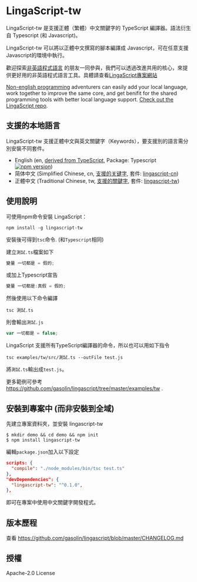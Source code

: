 # LingaScript-tw

LingaScript-tw 是支援正體（繁體）中文關鍵字的 TypeScript 編譯器。語法衍生自 Typescript (和 Javascript)。

LingaScript-tw 可以將以正體中文撰寫的腳本編譯成 Javascript，可在任意支援Javascript的環境中執行。

歡迎探索[非英語程式語言](https://en.wikipedia.org/wiki/Non-English-based_programming_languages) 的朋友一同參與，我們可以透過改進共用的核心，來提供更好用的非英語程式語言工具。具體請查看[LingaScript專案網站](https://github.com/gasolin/lingascript/)

[Non-english programming](https://en.wikipedia.org/wiki/Non-English-based_programming_languages) adventurers can easily add your local language, work together to improve the same core, and get benifit for the shared programming tools with better local language support. [Check out the LingaScript repo](https://github.com/gasolin/lingascript/).

## 支援的本地語言

LingaScript-tw 支援正體中文與英文關鍵字（Keywords），要支援別的語言需分別安裝不同套件。

- English (en, [derived from TypeScript](http://www.typescriptlang.org/docs/handbook/typescript-in-5-minutes.html), Package: Typescript [![npm version](https://img.shields.io/npm/v/typescript.svg)](https://www.npmjs.com/package/typescript))
- 简体中文 (Simplified Chinese, cn, [支援的关键字](https://github.com/gasolin/lingascript/blob/master/src/cn/language.ts), 套件: [lingascript-cn](https://www.npmjs.com/package/lingascript-cn))
- 正體中文 (Traditional Chinese, tw, [支援的關鍵字](https://github.com/gasolin/lingascript/blob/master/src/tw/language.ts), 套件: [lingascript-tw](https://www.npmjs.com/package/lingascript-tw))


## 使用說明

可使用npm命令安裝 LingaScript：

```
npm install -g lingascript-tw
```

安裝後可得到`tsc`命令. (和`Typescript`相同)

建立`測試.ts`檔案如下

```js
變量 一切都是 = 假的;
```

或加上Typescript宣告

```js
變量 一切都是:真假 = 假的;
```

然後使用以下命令編譯
```
tsc 測試.ts
```

則會輸出`測試.js`

```js
var 一切都是 = false;
```

LingaScript 支援所有TypeScript編譯器的命令，所以也可以用如下指令

```
tsc examples/tw/src/測試.ts --outFile test.js
```

將`測試.ts`輸出成`test.js`。


更多範例可參考 https://github.com/gasolin/lingascript/tree/master/examples/tw .


## 安裝到專案中 (而非安裝到全域)

先建立專案資料夾，並安裝 lingascript-tw

```
$ mkdir demo && cd demo && npm init
$ npm install lingascript-tw
```

編輯`package.json`加入以下設定

```json
scripts: {
  "compile": "./node_modules/bin/tsc test.ts"
},
"devDependencies": {
  "lingascript-tw": "^0.1.0",
},
```

即可在專案中使用中文關鍵字開發程式。


## 版本歷程

查看 https://github.com/gasolin/lingascript/blob/master/CHANGELOG.md


## 授權

Apache-2.0 License
